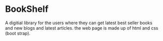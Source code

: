 # BookShelf
A digitial library for the users where they can get latest best seller books and new blogs and latest articles. the web page is made up of html and css (boot strap).
